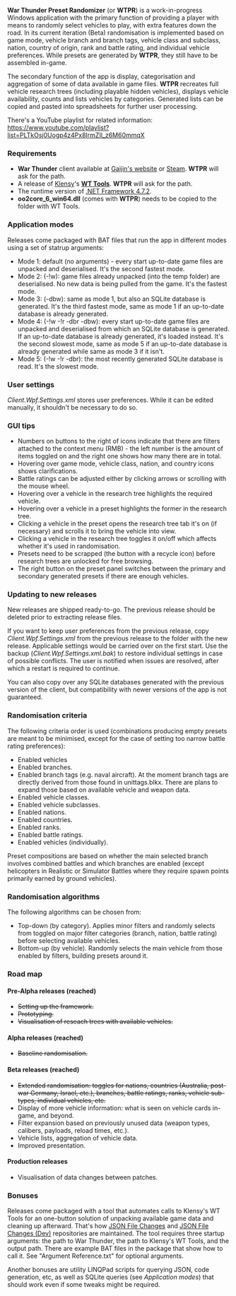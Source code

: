 **War Thunder Preset Randomizer** (or **WTPR**) is a work-in-progress Windows application with the primary function of providing a player with means to randomly select vehicles to play, with extra features down the road. In its current iteration (Beta) randomisation is implemented based on game mode, vehicle branch and branch tags, vehicle class and subclass, nation, country of origin, rank and battle rating, and individual vehicle preferences. While presets are generated by **WTPR**, they still have to be assembled in-game.

The secondary function of the app is display, categorisation and aggregation of some of data available in game files. **WTPR** recreates full vehicle research trees (including playable hidden vehicles), displays vehicle availability, counts and lists vehicles by categories. Generated lists can be copied and pasted into spreadsheets for further user processing.

There's a YouTube playlist for related information: https://www.youtube.com/playlist?list=PLTkOsj0Uogp4z4Px8IrmZIl_z6M60mmqX

### Requirements

- **War Thunder** client available at [Gaijin's website](https://warthunder.com/en) or [Steam](https://store.steampowered.com/app/236390/War_Thunder/). **WTPR** will ask for the path.
- A release of [Klensy](https://github.com/klensy/wt-tools/commits?author=klensy)'s **[WT Tools](https://github.com/klensy/wt-tools)**. **WTPR** will ask for the path.
- The runtime version of [.NET Framework 4.7.2](https://dotnet.microsoft.com/download/dotnet-framework/net472).
- **oo2core_6_win64.dll** (comes with **WTPR**) needs to be copied to the folder with WT Tools.

### Application modes

Releases come packaged with BAT files that run the app in different modes using a set of statrup arguments:
- Mode 1: default (no arguments) - every start up-to-date game files are unpacked and deserialised. It's the second fastest mode.
- Mode 2: (-!w): game files already unpacked (into the temp folder) are deserialised. No new data is being pulled from the game. It's the fastest mode.
- Mode 3: (-dbw): same as mode 1, but also an SQLite database is generated. It's the third fastest mode, same as mode 1 if an up-to-date database is already generated.
- Mode 4: (-!w -!r -dbr -dbw): every start up-to-date game files are unpacked and deserialised from which an SQLite database is generated. If an up-to-date database is already generated, it's loaded instead. It's the second slowest mode, same as mode 5 if an up-to-date database is already generated while same as mode 3 if it isn't.
- Mode 5: (-!w -!r -dbr): the most recently generated SQLite database is read. It's the slowest mode.

### User settings

*Client.Wpf.Settings.xml* stores user preferences. While it can be edited manually, it shouldn't be necessary to do so.

### GUI tips

- Numbers on buttons to the right of icons indicate that there are filters attached to the context menu (RMB) - the left number is the amount of items toggled on and the right one shows how many there are in total.
- Hovering over game mode, vehicle class, nation, and country icons shows clarifications.
- Battle ratings can be adjusted either by clicking arrows or scrolling with the mouse wheel.
- Hovering over a vehicle in the research tree highlights the required vehicle.
- Hovering over a vehicle in a preset highlights the former in the research tree.
- Clicking a vehicle in the preset opens the research tree tab it's on (if necessary) and scrolls it to bring the vehicle into view.
- Clicking a vehicle in the research tree toggles it on/off which affects whether it's used in randomisation.
- Presets need to be scrapped (the button with a recycle icon) before research trees are unlocked for free browsing.
- The right button on the preset panel switches between the primary and secondary generated presets if there are enough vehicles.

### Updating to new releases

New releases are shipped ready-to-go. The previous release should be deleted prior to extracting release files.

If you want to keep user preferences from the previous release, copy *Client.Wpf.Settings.xml* from the previous release to the folder with the new release. Applicable settings would be carried over on the first start. Use the backup (*Client.Wpf.Settings.xml.bak*) to restore individual settings in case of possible conflicts. The user is notified when issues are resolved, after which a restart is required to continue.

You can also copy over any SQLite databases generated with the previous version of the client, but compatibility with newer versions of the app is not guaranteed.

### Randomisation criteria

The following criteria order is used (combinations producing empty presets are meant to be minimised, except for the case of setting too narrow battle rating preferences):
- Enabled vehicles
- Enabled branches.
- Enabled branch tags (e.g. naval aircraft). At the moment branch tags are directly derived from those found in unittags.blkx. There are plans to expand those based on available vehicle and weapon data.
- Enabled vehicle classes.
- Enabled vehicle subclasses.
- Enabled nations.
- Enabled countries.
- Enabled ranks.
- Enabled battle ratings.
- Enabled vehicles (individually).

Preset compositions are based on whether the main selected branch involves combined battles and which branches are enabled (except helicopters in Realistic or Simulator Battles where they require spawn points primarily earned by ground vehicles).

### Randomisation algorithms

The following algorithms can be chosen from:
- Top-down (by category). Applies minor filters and randomly selects from toggled on major filter categories (branch, nation, battle rating) before selecting available vehicles.
- Bottom-up (by vehicle). Randomly selects the main vehicle from those enabled by filters, building presets around it.

### Road map

#### Pre-Alpha releases (reached)
- ~~Setting up the framework.~~
- ~~Prototyping.~~
- ~~Visualisation of reseach trees with available vehicles.~~

#### Alpha releases (reached)
- ~~Baseline randomisation.~~

#### Beta releases (reached)
- ~~Extended randomisation: toggles for nations, countries (Australia, post-war Germany, Israel, etc.), branches, battle ratings, ranks, vehicle sub-types, individual vehicles, etc.~~
- Display of more vehicle information: what is seen on vehicle cards in-game, and beyond.
- Filter expansion based on previously unused data (weapon types, calibers, payloads, reload times, etc.).
- Vehicle lists, aggregation of vehicle data.
- Improved presentation.

#### Production releases
- Visualisation of data changes between patches.

### Bonuses

Releases come packaged with a tool that automates calls to Klensy's WT Tools for an one-button solution of unpacking available game data and cleaning up afterward. That's how [JSON File Changes](https://github.com/VitaliiAndreev/WarThunder_JsonFileChanges) and [JSON File Changes (Dev)](https://github.com/VitaliiAndreev/WarThunder_JsonFileChanges_DevClient) repositories are maintained. The tool requires three startup arguments: the path to War Thunder, the path to Klensy's WT Tools, and the output path. There are example BAT files in the package that show how to call it. See "Argument Reference.txt" for optional arguments.

Another bonuses are utility LINQPad scripts for querying JSON, code generation, etc, as well as SQLite queries (see *Application modes*) that should work even if some tweaks might be required.